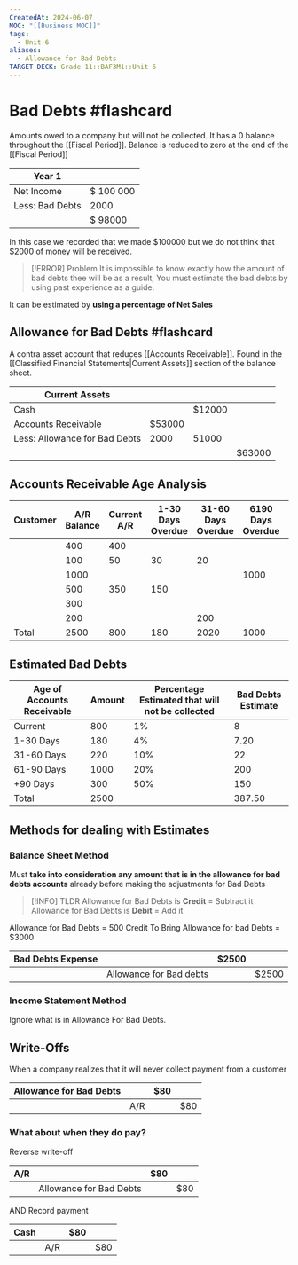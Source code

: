 ```yaml
---
CreatedAt: 2024-06-07
MOC: "[[Business MOC]]"
tags:
  - Unit-6
aliases:
  - Allowance for Bad Debts
TARGET DECK: Grade 11::BAF3M1::Unit 6
---
```


# Bad Debts #flashcard 
Amounts owed to a company but will not be collected. It has a 0 balance throughout the [[Fiscal Period]]. Balance is reduced to zero at the end of the [[Fiscal Period]]
<!--ID: 1717769566665-->


| Year 1          |           |
| --------------- | --------- |
| Net Income      | $ 100 000 |
| Less: Bad Debts | 2000      |
|                 | $ 98000   |
In this case we recorded that we made $100000 but we do not think that $2000 of money will be received.

> [!ERROR] Problem
> It is impossible to know exactly how the amount of bad debts thee will be as a result, You must estimate the bad debts by using past experience as a guide.

It can be estimated by **using a percentage of Net Sales**

## Allowance for Bad Debts #flashcard 
A contra asset account that reduces [[Accounts Receivable]]. Found in the [[Classified Financial Statements|Current Assets]] section of the balance sheet.
<!--ID: 1717769566667-->


| Current Assets                |        |        |        |
| ----------------------------- | ------ | ------ | ------ |
| Cash                          |        | $12000 |        |
| Accounts Receivable           | $53000 |        |        |
| Less: Allowance for Bad Debts | 2000   | 51000  |        |
|                               |        |        | $63000 |

## Accounts Receivable Age Analysis

| Customer | A/R Balance | Current A/R | 1-30 Days Overdue | 31-60 Days Overdue | 6190 Days Overdue | +90 Days Overdue |
| -------- | ----------- | ----------- | ----------------- | ------------------ | ----------------- | ---------------- |
|          | 400         | 400         |                   |                    |                   |                  |
|          | 100         | 50          | 30                | 20                 |                   |                  |
|          | 1000        |             |                   |                    | 1000              |                  |
|          | 500         | 350         | 150               |                    |                   |                  |
|          | 300         |             |                   |                    |                   | 300              |
|          | 200         |             |                   | 200                |                   |                  |
| Total    | 2500        | 800         | 180               | 2020               | 1000              | 300              |

## Estimated Bad Debts

| Age of Accounts Receivable | Amount | Percentage Estimated that will not be collected | Bad Debts Estimate |
| -------------------------- | ------ | ----------------------------------------------- | ------------------ |
| Current                    | 800    | 1%                                              | 8                  |
| 1-30 Days                  | 180    | 4%                                              | 7.20               |
| 31-60 Days                 | 220    | 10%                                             | 22                 |
| 61-90 Days                 | 1000   | 20%                                             | 200                |
| +90 Days                   | 300    | 50%                                             | 150                |
| Total                      | 2500   |                                                 | 387.50             |

## Methods for  dealing with Estimates
### Balance Sheet Method
Must **take into consideration any amount that is in the allowance for bad debts accounts** already before making the adjustments for Bad Debts

> [!INFO] TLDR
> Allowance for Bad Debts is **Credit** = Subtract it 
> Allowance for Bad Debts is **Debit** = Add it 


Allowance for Bad Debts = 500 Credit
To Bring Allowance for bad Debts = $3000

| Bad Debts Expense |                         | $2500 |       |
| ----------------- | ----------------------- | ----- | ----- |
|                   | Allowance for Bad debts |       | $2500 |

### Income Statement Method
Ignore what is in Allowance For Bad Debts.


## Write-Offs
When a company realizes that it will never collect payment from a customer

| Allowance for Bad Debts |     | $80 |     |
| ----------------------- | --- | --- | --- |
|                         | A/R |     | $80 |

### What about when they do pay?

Reverse write-off

| A/R |                         | $80 |     |
| --- | ----------------------- | --- | --- |
|     | Allowance for Bad Debts |     | $80 |
AND Record payment

| Cash |     | $80 |     |
| ---- | --- | --- | --- |
|      | A/R |     | $80 |
